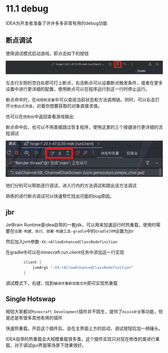 # 11.1 debug
IDEA为开发者准备了许许多多非常有用的debug功能

## 断点调试

使用调试模式启动游戏，即点击如下的按钮

![调试模式](images/break_point.png)

左击行左侧的空白处即可打上断点，右击断点可以设置断点触发条件，或者在更多设置中进行更详细的配置，使用断点可以在程序运行到这一行时停止运行。

断点命中时，在`线程和变量`中可以查阅当前状态和方法调用链。同时，可以右击打开`对表达式求值`，对着你想要获取的对象直接求值。

也可以在`控制台`中返回查看游戏输出

断点命中后，也可以不用直接跳过恢复程序，使用这里的三个按键进行更详细的流程调试

![调试按钮](images/debug_screen.png)

他们分别可以帮助逐行调试，进入行内的方法调试和跳出该方法调试

熟练的进行断点调试可以快速帮忙找出可能的bug原因。

## jbr

JetBrain Runtime是idea自带的一套jdk，可以用来加速运行时热重载，使用时需要在`设置-构建、执行、部署-构建工具-gradle`中的`GradleJVM`设置为jbr

然后加入jvm参数`-XX:+AllowEnhancedClassRedefinition`

在gradle中可以在minecraft.run.client任务中添加这一行实现

``` gradle
        client {
            jvmArgs "-XX:+AllowEnhancedClassRedefinition"
        }
```

调试模式下，右键，找到`编译并重新加载文件`即可实现热重载

## Single Hotswap

相信大家都对`Minecraft Development`插件并不陌生，提供了`mixin补全`等功能，但是还是有很多其他有用的插件

快速热重载。开启这个插件后，会在主界面上方的启动，调试按钮后加一柄锤头。

IDEA自带的热重载会大规模重载很多类，这个插件实现只对现在修改的类进行重载，对于调试gui界面等场景下效果很好。